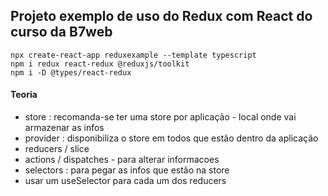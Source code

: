 ## Projeto exemplo de uso do Redux com React do curso da B7web

```
npx create-react-app reduxexample --template typescript
npm i redux react-redux @reduxjs/toolkit
npm i -D @types/react-redux
```

#### Teoria
 
- store : recomanda-se ter uma store por aplicação - local onde vai armazenar as infos
- provider : disponibiliza o store em todos que estão dentro da aplicação
- reducers / slice
- actions / dispatches - para alterar informacoes
- selectors : para pegar as infos que estão na store
- usar um useSelector para cada um dos reducers